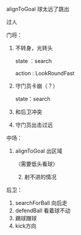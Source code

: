 alignToGoal 球太远了跳出

过人



门将：

1. 不转身，光转头

   state ：search

   action : LookRoundFast

2. 守门员卡崩（？）

   state：search

3. 和后卫冲突

4. 守门员出击过远

中场：

 1. alignToGoal 出区域

    （需要低头看球）

	2.  射不进的情况

后卫：

1. searchForBall 向后走
2. defendBall 看着球不动
3. 踢球蹭球
4. kick方向